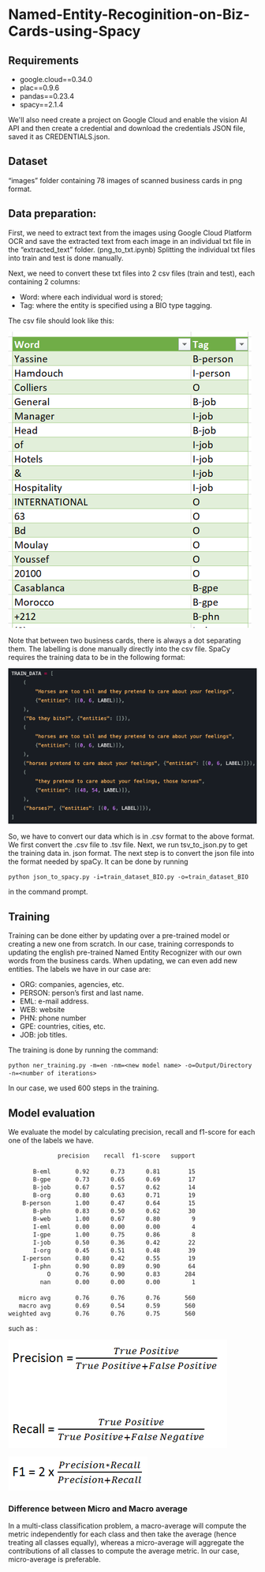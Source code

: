 # Named-Entity-Recoginition-on-Biz-Cards-using-Spacy

## Requirements

* google.cloud==0.34.0
* plac==0.9.6
* pandas==0.23.4
* spacy==2.1.4

We'll also need create a project on Google Cloud and enable the vision AI API and then create a credential and download the credentials JSON file, saved it as CREDENTIALS.json.

## Dataset

“images” folder containing 78 images of scanned business cards in png format.

## Data preparation:

First, we need to extract text from the images using Google Cloud Platform OCR and save the extracted text from each image in an individual txt file in the “extracted_text” folder. (png_to_txt.ipynb)
Splitting the individual txt files into train and test is done manually.

Next, we need to convert these txt files into 2 csv files (train and test), each containing 2 columns:

* Word: where each individual word is stored;
* Tag: where the entity is specified using a BIO type tagging.

The csv file should look like this:

![test_dataset_BIO](test_dataset_BIO.png)

Note that between two business cards, there is always a dot separating them.
The labelling is done manually directly into the csv file.
SpaCy requires the training data to be in the following format:

![SpaCy_format](SpaCy_format.png)

So, we have to convert our data which is in .csv format to the above format. We first convert the .csv file to .tsv file. Next, we run tsv_to_json.py to get the training data in. json format.
The next step is to convert the json file into the format needed by spaCy. It can be done by running
```
python json_to_spacy.py -i=train_dataset_BIO.py -o=train_dataset_BIO
```
in the command prompt.

## Training

Training can be done either by updating over a pre-trained model or creating a new one from scratch.
In our case, training corresponds to updating the english pre-trained Named Entity Recognizer with our own words from the business cards. When updating, we can even add new entities.
The labels we have in our case are:

*	ORG: companies, agencies, etc.
*	PERSON: person’s first and last name.
*	EML: e-mail address.
*	WEB: website
*	PHN: phone number
*	GPE: countries, cities, etc.
*	JOB: job titles.

The training is done by running the command:

```
python ner_training.py -m=en -nm=<new model name> -o=Output/Directory -n=<number of iterations>
```

In our case, we used 600 steps in the training.

## Model evaluation

We evaluate the model by calculating precision, recall and f1-score for each one of the labels we have. 

```
              precision    recall  f1-score   support

       B-eml       0.92      0.73      0.81        15
       B-gpe       0.73      0.65      0.69        17
       B-job       0.67      0.57      0.62        14
       B-org       0.80      0.63      0.71        19
    B-person       1.00      0.47      0.64        15
       B-phn       0.83      0.50      0.62        30
       B-web       1.00      0.67      0.80         9
       I-eml       0.00      0.00      0.00         4
       I-gpe       1.00      0.75      0.86         8
       I-job       0.50      0.36      0.42        22
       I-org       0.45      0.51      0.48        39
    I-person       0.80      0.42      0.55        19
       I-phn       0.90      0.89      0.90        64
           O       0.76      0.90      0.83       284
         nan       0.00      0.00      0.00         1

   micro avg       0.76      0.76      0.76       560
   macro avg       0.69      0.54      0.59       560
weighted avg       0.76      0.76      0.75       560
```

such as :

![precision_recall](precision_recall.png)

![f1](f1.png)

### Difference between Micro and Macro average

In a multi-class classification problem, a macro-average will compute the metric independently for each class and then take the average (hence treating all classes equally), whereas a micro-average will aggregate the contributions of all classes to compute the average metric. In our case, micro-average is preferable.
